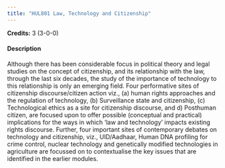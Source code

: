 ```yaml
---
title: "HUL801 Law, Technology and Citizenship"
---
```

**Credits:** 3 (3-0-0)

#### Description
Although there has been considerable focus in political theory and legal studies on the concept of citizenship, and its relationship with the law, through the last six decades, the study of the importance of technology to this relationship is only an emerging field. Four performative sites of citizenship discourse/citizen action viz., (a) human rights approaches and the regulation of technology, (b) Surveillance state and citizenship, (c) Technological ethics as a site for citizenship discourse, and d) Posthuman citizen, are focused upon to offer possible (conceptual and practical) implications for the ways in which ‘law and technology’ impacts existing rights discourse. Further, four important sites of contemporary debates on technology and citizenship, viz., UID/Aadhaar, Human DNA profiling for crime control, nuclear technology and genetically modified technologies in agriculture are focussed on to contextualise the key issues that are identified in the earlier modules.